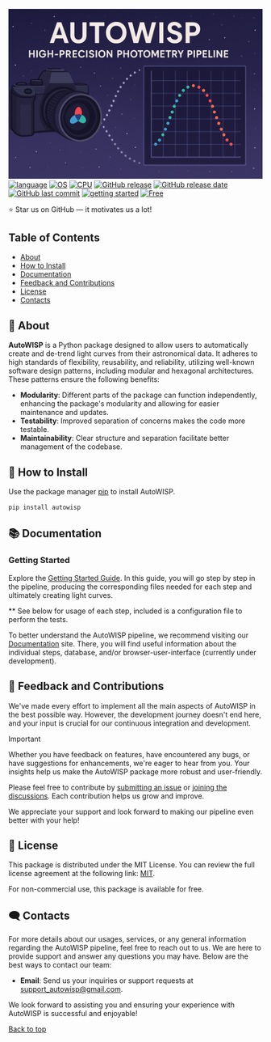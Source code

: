 <a name="top"></a>
[![AutoWISP](https://github.com/kpenev/AutoWISP/blob/master/AutoWISP.png)](https://github.com/kpenev/AutoWISP)
[![language](https://img.shields.io/badge/Python-3776AB?logo=python&logoColor=fff)](https://www.python.org/about/)
[![OS](https://img.shields.io/badge/OS-linux%2C%20windows%2C%20macOS-0078D4)](https://github.com/kpenev/AutoWISP/tree/master/documentation)
[![CPU](https://img.shields.io/badge/CPU-x86%2C%20x64%2C%20ARM%2C%20ARM64-FF8C00)](https://github.com/kpenev/AutoWISP/tree/master/documentation)
[![GitHub release](https://img.shields.io/github/v/release/kpenev/AutoWISP)](#)
[![GitHub release date](https://img.shields.io/github/release-date/kpenev/AutoWISP)](#)
[![GitHub last commit](https://img.shields.io/github/last-commit/kpenev/AutoWISP)](#)
[![getting started](https://img.shields.io/badge/getting_started-guide-1D76DB)](https://github.com/kpenev/AutoWISP/tree/master/documentation)
[![Free](https://img.shields.io/badge/free_for_non_commercial_use-brightgreen)](#-license)

⭐ Star us on GitHub — it motivates us a lot!

## Table of Contents
- [About](#-about)
- [How to Install](#-how-to-install)
- [Documentation](#-documentation)
- [Feedback and Contributions](#-feedback-and-contributions)
- [License](#-license)
- [Contacts](#%EF%B8%8F-contacts)

## 🚀 About

**AutoWISP** is a Python package designed to allow users to automatically create and de-trend light curves from their astronomical data. It adheres to high standards of flexibility, reusability, and reliability, utilizing well-known software design patterns, including modular and hexagonal architectures. These patterns ensure the following benefits:

- **Modularity**: Different parts of the package can function independently, enhancing the package's modularity and allowing for easier maintenance and updates.
- **Testability**: Improved separation of concerns makes the code more testable.
- **Maintainability**: Clear structure and separation facilitate better management of the codebase.

## 📝 How to Install

Use the package manager [pip](https://pip.pypa.io/en/stable/) to install AutoWISP.

    pip install autowisp

## 📚 Documentation

### Getting Started
Explore the [Getting Started Guide](https://github.com/kpenev/AutoWISP/tree/master/documentation).
In this guide, you will go step by step in the pipeline, producing the corresponding files needed for each step and ultimately creating light curves.

** See below for usage of each step, included is a configuration file to perform the tests.

To better understand the AutoWISP pipeline, we recommend visiting our [Documentation](https://github.com/kpenev/AutoWISP/tree/master/documentation) site.
There, you will find useful information about the individual steps, database, and/or browser-user-interface (currently under development).

## 🤝 Feedback and Contributions

We've made every effort to implement all the main aspects of AutoWISP in the best possible way. However, the development journey doesn't end here, and your input is crucial for our continuous integration and development.

> [!IMPORTANT]
> Whether you have feedback on features, have encountered any bugs, or have suggestions for enhancements, we're eager to hear from you. Your insights help us make the AutoWISP package more robust and user-friendly.

Please feel free to contribute by [submitting an issue](https://github.com/kpenev/AutoWISP/issues) or [joining the discussions](https://github.com/kpenev/AutoWISP/discussions). Each contribution helps us grow and improve.

We appreciate your support and look forward to making our pipeline even better with your help!

## 📃 License

This package is distributed under the MIT License. You can review the full license agreement at the following link: [MIT](https://choosealicense.com/licenses/mit/).

For non-commercial use, this package is available for free.

## 🗨️ Contacts

For more details about our usages, services, or any general information regarding the AutoWISP pipeline, feel free to reach out to us. We are here to provide support and answer any questions you may have. Below are the best ways to contact our team:

- **Email**: Send us your inquiries or support requests at [support_autowisp@gmail.com](mailto:support_autowisp@gmail.com).

We look forward to assisting you and ensuring your experience with AutoWISP is successful and enjoyable!

[Back to top](#top)
